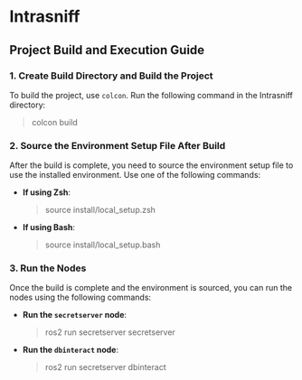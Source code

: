 # Intrasniff

## Project Build and Execution Guide

### 1. Create Build Directory and Build the Project
To build the project, use `colcon`. Run the following command in the Intrasniff directory:
>colcon build

### 2. Source the Environment Setup File After Build
After the build is complete, you need to source the environment setup file to use the installed environment. Use one of the following commands:
- **If using Zsh**:
  >source install/local_setup.zsh

- **If using Bash**:
  >source install/local_setup.bash

### 3. Run the Nodes
Once the build is complete and the environment is sourced, you can run the nodes using the following commands:
- **Run the `secretserver` node**:
  >ros2 run secretserver secretserver

- **Run the `dbinteract` node**:
  >ros2 run secretserver dbinteract
  
